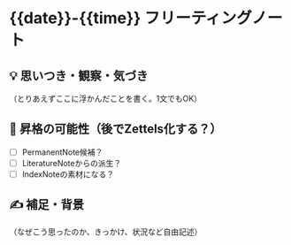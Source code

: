 # {{date}}-{{time}} フリーティングノート

## 💡 思いつき・観察・気づき
（とりあえずここに浮かんだことを書く。1文でもOK）



## 🧩 昇格の可能性（後でZettels化する？）
- [ ] PermanentNote候補？
- [ ] LiteratureNoteからの派生？
- [ ] IndexNoteの素材になる？

## ✍️ 補足・背景
（なぜこう思ったのか、きっかけ、状況など自由記述）
